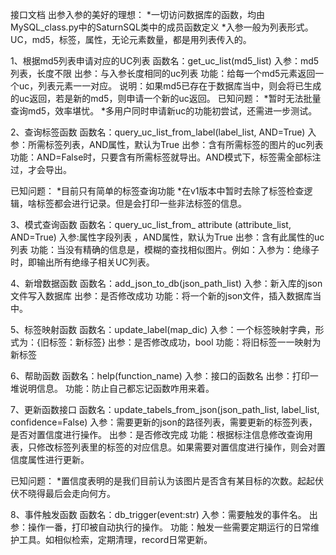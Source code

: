 接口文档
出参入参的美好的理想：
*一切访问数据库的函数，均由MySQL_class.py中的SaturnSQL类中的成员函数定义
*入参一般为列表形式。UC，md5，标签，属性，无论元素数量，都是用列表传入的。


1、根据md5列表申请对应的UC列表
函数名：get_uc_list(md5_list)
入参：md5列表，长度不限
出参：与入参长度相同的uc列表
功能：给每一个md5元素返回一个uc，列表元素一一对应。
说明：如果md5已存在于数据库当中，则会将已生成的uc返回，若是新的md5，则申请一个新的uc返回。
已知问题：
*暂时无法批量查询md5，效率堪忧。
*多用户同时申请新uc的功能初尝试，还需进一步测试。

2、查询标签函数
函数名：query_uc_list_from_label(label_list, AND=True)
入参：所需标签列表，AND属性，默认为True
出参：含有所需标签的图片的uc列表
功能：AND=False时，只要含有所需标签就导出。AND模式下，标签需全部标注过，才会导出。

已知问题：
*目前只有简单的标签查询功能
*在v1版本中暂时去除了标签检查逻辑，啥标签都会进行记录。但是会打印一些非法标签的信息。

3、模式查询函数
函数名：query_uc_list_from_ attribute (attribute_list, AND=True) 
入参:属性字段列表 ，AND属性，默认为True
出参：含有此属性的uc列表
功能：当没有精确的信息是，模糊的查找相似图片。例如：入参为：绝缘子时，即输出所有绝缘子相关UC列表。

4、新增数据函数
函数名：add_json_to_db(json_path_list)
入参：新入库的json文件写入数据库
出参：是否修改成功
功能：将一个新的json文件，插入数据库当中。

5、标签映射函数
函数名：update_label(map_dic)
入参：一个标签映射字典，形式为：{旧标签：新标签}
出参：是否修改成功，bool
功能：将旧标签一一映射为新标签

6、帮助函数
函数名：help(function_name)
入参：接口的函数名
出参：打印一堆说明信息。
功能：防止自己都忘记函数咋用来着。

7、更新函数接口
函数名：update_tabels_from_json(json_path_list, label_list, confidence=False)
入参：需要更新的json的路径列表，需要更新的标签列表，是否对置信度进行操作。
出参：是否修改完成
功能：根据标注信息修改查询用表，只修改标签列表里的标签的对应信息。如果需要对置信度进行操作，则会对置信度属性进行更新。

已知问题：
*置信度表明的是我们目前认为该图片是否含有某目标的次数。起起伏伏不晓得最后会走向何方。


8、事件触发函数
函数名：db_trigger(event:str)
入参：需要触发的事件名。
出参：操作一番，打印被自动执行的操作。
功能：触发一些需要定期运行的日常维护工具。如相似检索，定期清理，record日常更新。


